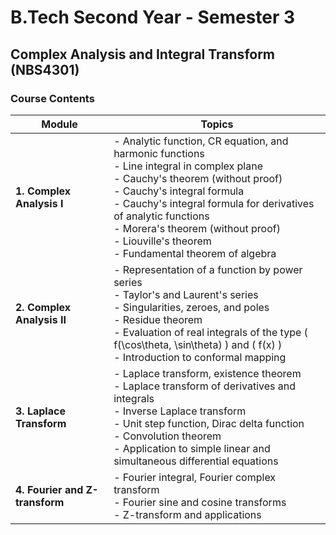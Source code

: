 # B.Tech Second Year - Semester 3

## Complex Analysis and Integral Transform (NBS4301)


### Course Contents

| **Module** | **Topics** |
|------------|------------|
| **1. Complex Analysis I** | - Analytic function, CR equation, and harmonic functions <br> - Line integral in complex plane <br> - Cauchy's theorem (without proof) <br> - Cauchy's integral formula <br> - Cauchy's integral formula for derivatives of analytic functions <br> - Morera's theorem (without proof) <br> - Liouville's theorem <br> - Fundamental theorem of algebra |
| **2. Complex Analysis II** | - Representation of a function by power series <br> - Taylor's and Laurent's series <br> - Singularities, zeroes, and poles <br> - Residue theorem <br> - Evaluation of real integrals of the type \( f(\cos\theta, \sin\theta) \) and \( f(x) \) <br> - Introduction to conformal mapping |
| **3. Laplace Transform** | - Laplace transform, existence theorem <br> - Laplace transform of derivatives and integrals <br> - Inverse Laplace transform <br> - Unit step function, Dirac delta function <br> - Convolution theorem <br> - Application to simple linear and simultaneous differential equations |
| **4. Fourier and Z-transform** | - Fourier integral, Fourier complex transform <br> - Fourier sine and cosine transforms <br> - Z-transform and applications |
